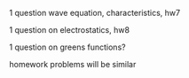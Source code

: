 1 question wave equation, characteristics, hw7

1 question on electrostatics, hw8

1 question on greens functions? 

homework problems will be similar

